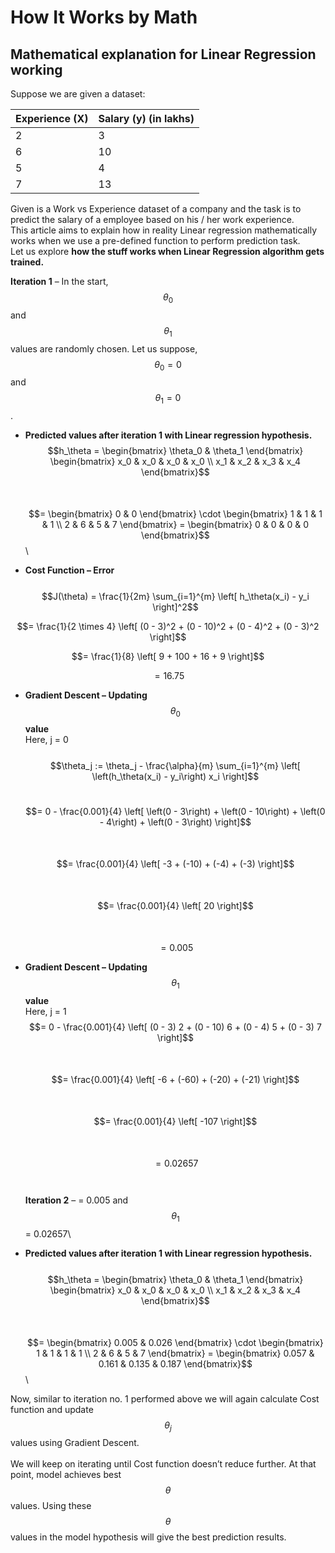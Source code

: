 # How It Works by Math

## Mathematical explanation for Linear Regression working



Suppose we are given a dataset:

| Experience (X) | Salary (y) (in lakhs) |
| -------------- | --------------------- |
| 2              | 3                     |
| 6              | 10                    |
| 5              | 4                     |
| 7              | 13                    |

Given is a Work vs Experience dataset of a company and the task is to predict the salary of a employee based on his / her work experience. \
This article aims to explain how in reality Linear regression mathematically works when we use a pre-defined function to perform prediction task. \
Let us explore **how the stuff works when Linear Regression algorithm gets trained.**&#x20;

**Iteration 1** – In the start, $$θ_0$$ and $$θ_1$$  values are randomly chosen. Let us suppose, $$θ_0 = 0$$  and $$θ_1 = 0$$.&#x20;

* **Predicted values after iteration 1 with Linear regression hypothesis.**  $$h_\theta =  \begin{bmatrix} \theta_0 & \theta_1 \end{bmatrix} \begin{bmatrix} x_0 & x_0 & x_0 & x_0 \\ x_1 & x_2 & x_3 & x_4 \end{bmatrix}$$ \
  \
  $$=  \begin{bmatrix} 0 & 0 \end{bmatrix} \cdot \begin{bmatrix} 1 & 1 & 1 & 1 \\ 2 & 6 & 5 & 7 \end{bmatrix} = \begin{bmatrix} 0 & 0 & 0 & 0 \end{bmatrix}$$\

* **Cost Function – Error**   \
  \
  $$J(\theta) = \frac{1}{2m} \sum_{i=1}^{m} \left[ h_\theta(x_i) - y_i \right]^2$$ &#x20;

&#x20;      $$= \frac{1}{2 \times 4} \left[ (0 - 3)^2 + (0 - 10)^2 + (0 - 4)^2 + (0 - 3)^2 \right]$$ &#x20;

&#x20;      $$= \frac{1}{8} \left[ 9 + 100 + 16 + 9 \right]$$&#x20;

&#x20;      $$= 16.75$$



*   **Gradient Descent – Updating** $$θ_0$$ **value** \
    Here, j = 0 \
    \
    $$\theta_j := \theta_j - \frac{\alpha}{m} \sum_{i=1}^{m} \left[ \left(h_\theta(x_i) - y_i\right) x_i \right]$$

    &#x20;  \
    $$= 0 - \frac{0.001}{4} \left[ \left(0 - 3\right) + \left(0 - 10\right) + \left(0 - 4\right) + \left(0 - 3\right) \right]$$   \
    \
    $$= \frac{0.001}{4} \left[ -3 + (-10) + (-4) + (-3) \right]$$ \
    \
    $$= \frac{0.001}{4} \left[ 20 \right]$$ \
    \
    $$= 0.005$$




* **Gradient Descent – Updating** $$θ_1$$ **value** \
  Here, j = 1 \
  $$= 0 - \frac{0.001}{4} \left[ (0 - 3) 2 + (0 - 10) 6 + (0 - 4) 5 + (0 - 3) 7 \right]$$\
  \
  $$= \frac{0.001}{4} \left[ -6 + (-60) + (-20) + (-21) \right]$$\
  \
  $$= \frac{0.001}{4} \left[ -107 \right]$$\
  \
  $$= 0.02657$$\
  \
  **Iteration 2** –  = 0.005 and $$θ_1$$ = 0.02657\

* **Predicted values after iteration 1 with Linear regression hypothesis.** \
  \
  $$h_\theta =  \begin{bmatrix} \theta_0 & \theta_1 \end{bmatrix} \begin{bmatrix} x_0 & x_0 & x_0 & x_0 \\ x_1 & x_2 & x_3 & x_4 \end{bmatrix}$$\
  \
  $$=  \begin{bmatrix} 0.005 & 0.026 \end{bmatrix} \cdot \begin{bmatrix} 1 & 1 & 1 & 1 \\ 2 & 6 & 5 & 7 \end{bmatrix} =  \begin{bmatrix} 0.057 & 0.161 & 0.135 & 0.187 \end{bmatrix}$$\


Now, similar to iteration no. 1 performed above we will again calculate Cost function and update $$θ_j$$  values using Gradient Descent.\
\
We will keep on iterating until Cost function doesn’t reduce further. At that point, model achieves best $$θ$$ values. Using these $$θ$$ values in the model hypothesis will give the best prediction results.\
&#x20;
